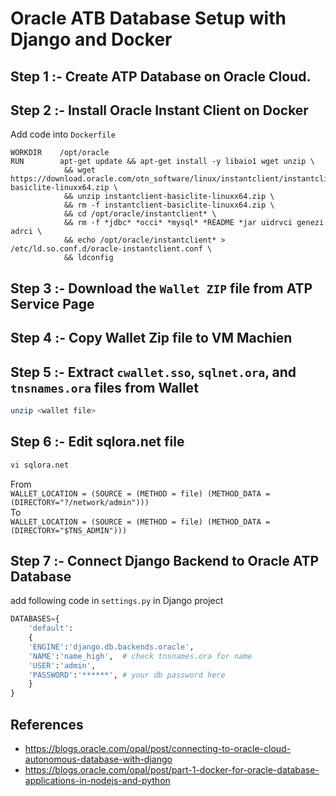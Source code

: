 # Oracle ATB Database Setup with Django and Docker

## Step 1 :- Create ATP Database on Oracle Cloud.

## Step 2 :- Install Oracle Instant Client on Docker
Add code into `Dockerfile`
```shell
WORKDIR    /opt/oracle
RUN        apt-get update && apt-get install -y libaio1 wget unzip \
            && wget https://download.oracle.com/otn_software/linux/instantclient/instantclient-basiclite-linuxx64.zip \
            && unzip instantclient-basiclite-linuxx64.zip \
            && rm -f instantclient-basiclite-linuxx64.zip \
            && cd /opt/oracle/instantclient* \
            && rm -f *jdbc* *occi* *mysql* *README *jar uidrvci genezi adrci \
            && echo /opt/oracle/instantclient* > /etc/ld.so.conf.d/oracle-instantclient.conf \
            && ldconfig
```

## Step 3 :- Download the `Wallet ZIP` file from ATP Service Page

## Step 4 :- Copy Wallet Zip file to VM Machien 

## Step 5 :- Extract `cwallet.sso`, `sqlnet.ora`, and `tnsnames.ora` files from Wallet
```bash 
unzip <wallet file>
```
## Step 6 :- Edit sqlora.net file
```bash
vi sqlora.net
```
From <br>
`WALLET_LOCATION = (SOURCE = (METHOD = file) (METHOD_DATA = (DIRECTORY="?/network/admin")))` <br>
To <br>
`WALLET_LOCATION = (SOURCE = (METHOD = file) (METHOD_DATA = (DIRECTORY="$TNS_ADMIN")))`

## Step 7 :- Connect Django Backend to Oracle ATP Database
add following code in `settings.py` in Django project

```python
DATABASES={
    'default':
    {
    'ENGINE':'django.db.backends.oracle',
    'NAME':'name_high',  # check tnsnames.ora for name
    'USER':'admin', 
    'PASSWORD':'******', # your db password here
    }
}
```

## References 
* https://blogs.oracle.com/opal/post/connecting-to-oracle-cloud-autonomous-database-with-django <br>
* https://blogs.oracle.com/opal/post/part-1-docker-for-oracle-database-applications-in-nodejs-and-python
